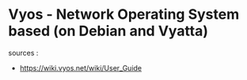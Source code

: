 # Vyos - Network Operating System based (on Debian and Vyatta)

sources :
* https://wiki.vyos.net/wiki/User_Guide